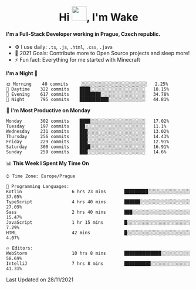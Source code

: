 <h1 align="center">Hi <img src="https://raw.githubusercontent.com/MrWakeCZ/MrWakeCZ/master/Hi.gif" width="40px" />, I'm Wake</h1>

#### I'm a Full-Stack Developer working in Prague, Czech republic.
- ⚙️ I use daily: `.ts`, `.js`, `.html`, `.css`, `.java`
- 🥅 2021 Goals: Contribute more to Open Source projects and sleep more!
- ⚡ Fun fact: Everything for me started with Minecraft

<!--START_SECTION:waka-->
**I'm a Night 🦉** 

```text
🌞 Morning    40 commits     ░░░░░░░░░░░░░░░░░░░░░░░░░   2.25% 
🌆 Daytime    322 commits    ████░░░░░░░░░░░░░░░░░░░░░   18.15% 
🌃 Evening    617 commits    ████████░░░░░░░░░░░░░░░░░   34.78% 
🌙 Night      795 commits    ███████████░░░░░░░░░░░░░░   44.81%

```
📅 **I'm Most Productive on Monday** 

```text
Monday       302 commits    ████░░░░░░░░░░░░░░░░░░░░░   17.02% 
Tuesday      197 commits    ██░░░░░░░░░░░░░░░░░░░░░░░   11.1% 
Wednesday    231 commits    ███░░░░░░░░░░░░░░░░░░░░░░   13.02% 
Thursday     256 commits    ███░░░░░░░░░░░░░░░░░░░░░░   14.43% 
Friday       229 commits    ███░░░░░░░░░░░░░░░░░░░░░░   12.91% 
Saturday     300 commits    ████░░░░░░░░░░░░░░░░░░░░░   16.91% 
Sunday       259 commits    ███░░░░░░░░░░░░░░░░░░░░░░   14.6%

```


📊 **This Week I Spent My Time On** 

```text
⌚︎ Time Zone: Europe/Prague

💬 Programming Languages: 
Kotlin                   6 hrs 23 mins       █████████░░░░░░░░░░░░░░░░   37.05% 
TypeScript               4 hrs 40 mins       ██████░░░░░░░░░░░░░░░░░░░   27.09% 
Sass                     2 hrs 40 mins       ███░░░░░░░░░░░░░░░░░░░░░░   15.47% 
JavaScript               1 hr 15 mins        █░░░░░░░░░░░░░░░░░░░░░░░░   7.29% 
HTML                     42 mins             █░░░░░░░░░░░░░░░░░░░░░░░░   4.07%

🔥 Editors: 
WebStorm                 10 hrs 8 mins       ██████████████░░░░░░░░░░░   58.69% 
IntelliJ                 7 hrs 8 mins        ██████████░░░░░░░░░░░░░░░   41.31%

```


 Last Updated on 28/11/2021
<!--END_SECTION:waka-->
